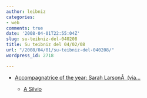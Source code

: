 ```yaml
---
author: leibniz
categories:
- web
comments: true
date: '2008-04-01T22:55:04Z'
slug: su-teibniz-del-040208
title: Su teibniz del 04/02/08
url: "/2008/04/01/su-teibniz-del-040208/"
wordpress_id: 2718

---
```

* [Accompagnatrice of the year: Sarah LarsonÂ  (via...](http://feeds.feedburner.com/~r/teibniz/~3/261868545/30446045)


  * [A Silvio](http://feeds.feedburner.com/~r/teibniz/~3/261868546/30445932)



